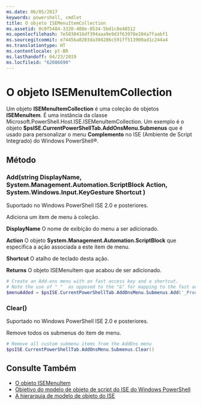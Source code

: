 ```yaml
---
ms.date: 06/05/2017
keywords: powershell, cmdlet
title: O objeto ISEMenuItemCollection
ms.assetid: 0c0f5484-3320-408e-8534-5bd1c8e48512
ms.openlocfilehash: 7e5030416df394aaa9e9d3f63978e204a7faabf1
ms.sourcegitcommit: e7445ba8203da304286c591ff513900ad1c244a4
ms.translationtype: HT
ms.contentlocale: pt-BR
ms.lasthandoff: 04/23/2019
ms.locfileid: "62086690"
---
```

# <a name="the-isemenuitemcollection-object"></a>O objeto ISEMenuItemCollection

Um objeto **ISEMenuItemCollection** é uma coleção de objetos **ISEMenuItem**. É uma instância da classe Microsoft.PowerShell.Host.ISE.ISEMenuItemCollection. Um exemplo é o objeto **$psISE.CurrentPowerShellTab.AddOnsMenu.Submenus** que é usado para personalizar o menu **Complemento** no ISE (Ambiente de Script Integrado) do Windows PowerShell®.

## <a name="method"></a>Método

### <a name="addstring-displayname-systemmanagementautomationscriptblock-action-systemwindowsinputkeygesture-shortcut-"></a>Add\(string DisplayName, System.Management.Automation.ScriptBlock Action, System.Windows.Input.KeyGesture Shortcut \)

Suportado no Windows PowerShell ISE 2.0 e posteriores.

Adiciona um item de menu à coleção.

**DisplayName** O nome de exibição do menu a ser adicionado.

**Action** O objeto **System.Management.Automation.ScriptBlock** que especifica a ação associada a este item de menu.

**Shortcut** O atalho de teclado desta ação.

**Returns** O objeto ISEMenuItem que acabou de ser adicionado.

```powershell
# Create an Add-ons menu with an fast access key and a shortcut.
# Note the use of "_"  as opposed to the "&" for mapping to the fast access key letter for the menu item.
$menuAdded = $psISE.CurrentPowerShellTab.AddOnsMenu.Submenus.Add('_Process', {Get-Process}, 'Alt+P')
```

### <a name="clear"></a>Clear\(\)

Suportado no Windows PowerShell ISE 2.0 e posteriores.

Remove todos os submenus do item de menu.

```powershell
# Remove all custom submenu items from the AddOns menu
$psISE.CurrentPowerShellTab.AddOnsMenu.Submenus.Clear()
```

## <a name="see-also"></a>Consulte Também

- [O objeto ISEMenuItem](The-ISEMenuItem-Object.md)
- [Objetivo do modelo de objeto de script do ISE do Windows PowerShell](Purpose-of-the-Windows-PowerShell-ISE-Scripting-Object-Model.md)
- [A hierarquia de modelo de objeto do ISE](The-ISE-Object-Model-Hierarchy.md)